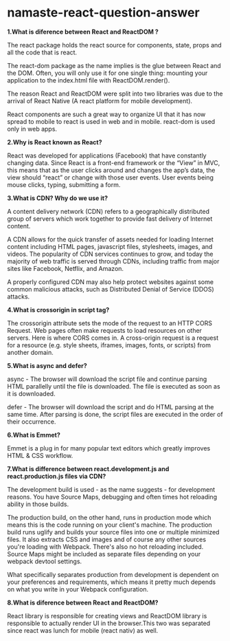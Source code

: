 # namaste-react-question-answer

**1.What is diference between React and ReactDOM ?**

The react package holds the react source for components, state, props and all the code that is react.

The react-dom package as the name implies is the glue between React and the DOM. Often, you will only use it for one single thing: mounting your application to the index.html file with ReactDOM.render().

The reason React and ReactDOM were split into two libraries was due to the arrival of React Native (A react platform for mobile development).

React components are such a great way to organize UI that it has now spread to mobile to react is used in web and in mobile. react-dom is used only in web apps.

**2.Why is React known as React?**

React was developed for applications (Facebook) that have constantly changing data. Since React is a front-end framework or the “View” in MVC, this means that as the user clicks around and changes the app’s data, the view should “react” or change with those user events. User events being mouse clicks, typing, submitting a form.

**3.What is CDN? Why do we use it?**

A content delivery network (CDN) refers to a geographically distributed group of servers which work together to provide fast delivery of Internet content.

A CDN allows for the quick transfer of assets needed for loading Internet content including HTML pages, javascript files, stylesheets, images, and videos. The popularity of CDN services continues to grow, and today the majority of web traffic is served through CDNs, including traffic from major sites like Facebook, Netflix, and Amazon.

A properly configured CDN may also help protect websites against some common malicious attacks, such as Distributed Denial of Service (DDOS) attacks.

**4.What is crossorigin in script tag?**

The crossorigin attribute sets the mode of the request to an HTTP CORS Request.
Web pages often make requests to load resources on other servers. Here is where CORS comes in.
A cross-origin request is a request for a resource (e.g. style sheets, iframes, images, fonts, or scripts) from another domain.

**5.What is async and defer?**

async - The browser will download the script file and continue parsing HTML parallelly until the file is downloaded. The file is executed as soon as it is downloaded.

defer - The browser will download the script and do HTML parsing at the same time. After parsing is done, the script files are executed in the order of their occurrence.

**6.What is Emmet?**

Emmet is a plug in for many popular text editors which greatly improves HTML & CSS workflow.

**7.What is difference between react.development.js and react.production.js files via CDN?**

The development build is used - as the name suggests - for development reasons. You have Source Maps, debugging and often times hot reloading ability in those builds.

The production build, on the other hand, runs in production mode which means this is the code running on your client's machine. The production build runs uglify and builds your source files into one or multiple minimized files. It also extracts CSS and images and of course any other sources you're loading with Webpack. There's also no hot reloading included. Source Maps might be included as separate files depending on your webpack devtool settings.

What specifically separates production from development is dependent on your preferences and requirements, which means it pretty much depends on what you write in your Webpack configuration.

**8.What is diference between React and ReactDOM?**

React library is responsible for creating views and ReactDOM library is responsible to actually render UI in the browser.This two was separated since react was lunch for mobile (react nativ) as  well.


